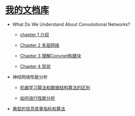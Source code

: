 # [我的文档库](README.md)

- What Do We Understand About Convolutional Networks?

  - [chapter 1 介绍](page1.md)

  - [Chapter 2 多层网络](page2.md)

  - [Chapter 3 理解Convnet构建块](page3.md)

  - [Chapter 4 现状](page4.md)

- 神经网络性能分析

  - [机器学习算法和数据结构算法的区别](page5.md)

  - [如何进行性能分析](page6.md)

- [典型的信息度量指标和算法](page7.md)
